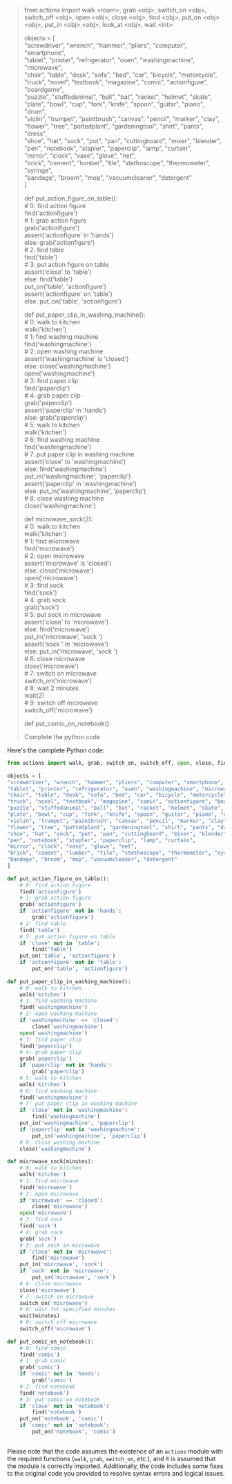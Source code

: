 > from actions import walk \<room\>, grab \<obj\>, switch_on \<obj\>, switch_off \<obj\>, open \<obj\>, close \<obj\>, find \<obj\>, put_on \<obj\> \<obj\>, put_in \<obj\> \<obj\>, look_at \<obj\>, wait \<int\>    
>     
>     
> objects = [    
> "screwdriver", "wrench", "hammer", "pliers", "computer", "smartphone",    
> "tablet", "printer", "refrigerator", "oven", "washingmachine", "microwave",    
> "chair", "table", "desk", "sofa", "bed", "car", "bicycle", "motorcycle",    
> "truck", "novel", "textbook", "magazine", "comic", "actionfigure", "boardgame",    
> "puzzle", "stuffedanimal", "ball", "bat", "racket", "helmet", "skate",    
> "plate", "bowl", "cup", "fork", "knife", "spoon", "guitar", "piano", "drum",    
> "violin", "trumpet", "paintbrush", "canvas", "pencil", "marker", "clay",    
> "flower", "tree", "pottedplant", "gardeningtool", "shirt", "pants", "dress",    
> "shoe", "hat", "sock", "pot", "pan", "cuttingboard", "mixer", "blender",    
> "pen", "notebook", "stapler", "paperclip", "lamp", "curtain",    
> "mirror", "clock", "vase", "glove", "net",    
> "brick", "cement", "lumber", "tile", "stethoscope", "thermometer", "syringe",    
> "bandage", "broom", "mop", "vacuumcleaner", "detergent"    
> ]    
>     
> def put_action_figure_on_table():    
> \# 0: find action figure    
> find('actionfigure')    
> \# 1: grab action figure    
> grab('actionfigure')    
> assert('actionfigure' in 'hands')    
> else: grab('actionfigure')    
> \# 2: find table    
> find('table')    
> \# 3: put action figure on table    
> assert('close' to 'table')    
> else: find('table')    
> put_on('table', 'actionfigure')    
> assert('actionfigure' on 'table')    
> else: put_on('table', 'actionfigure')    
>     
> def put_paper_clip_in_washing_machine():    
> \# 0: walk to kitchen    
> walk('kitchen')    
> \# 1: find washing machine    
> find('washingmachine')    
> \# 2: open washing machine    
> assert('washingmachine' is 'closed')    
> else: close('washingmachine')    
> open('washingmachine')    
> \# 3: find paper clip    
> find('paperclip')    
> \# 4: grab paper clip    
> grab('paperclip')    
> assert('paperclip' in 'hands')    
> else: grab('paperclip')    
> \# 5: walk to kitchen    
> walk('kitchen')    
> \# 6: find washing machine    
> find('washingmachine')    
> \# 7: put paper clip in washing machine    
> assert('close' to 'washingmachine')    
> else: find('washingmachine')    
> put_in('washingmachine', 'paperclip')    
> assert('paperclip' in 'washingmachine')    
> else: put_in('washingmachine', 'paperclip')    
> \# 8: close washing machine    
> close('washingmachine')    
>     
> def microwave_sock(2):    
> \# 0: walk to kitchen    
> walk('kitchen')    
> \# 1: find microwave    
> find('microwave')    
> \# 2: open microwave    
> assert('microwave' is 'closed')    
> else: close('microwave')    
> open('microwave')    
> \# 3: find sock    
> find('sock')    
> \# 4: grab sock    
> grab('sock')    
> \# 5: put sock in microwave    
> assert('close' to 'microwave')    
> else: find('microwave')    
> put_in('microwave', 'sock ')    
> assert('sock ' in 'microwave')    
> else: put_in('microwave', 'sock ')    
> \# 6: close microwave    
> close('microwave')    
> \# 7: switch on microwave    
> switch_on('microwave')    
> \# 8: wait 2 minutes    
> wait(2)    
> \# 9: switch off microwave    
> switch_off('microwave')    
>     
> def put_comic_on_notebook():    
>     
> Complete the python code    
  
  
Here's the complete Python code:  
  
```python  
from actions import walk, grab, switch_on, switch_off, open, close, find, put_on, put_in, look_at, wait  
  
objects = [  
"screwdriver", "wrench", "hammer", "pliers", "computer", "smartphone",  
"tablet", "printer", "refrigerator", "oven", "washingmachine", "microwave",  
"chair", "table", "desk", "sofa", "bed", "car", "bicycle", "motorcycle",  
"truck", "novel", "textbook", "magazine", "comic", "actionfigure", "boardgame",  
"puzzle", "stuffedanimal", "ball", "bat", "racket", "helmet", "skate",  
"plate", "bowl", "cup", "fork", "knife", "spoon", "guitar", "piano", "drum",  
"violin", "trumpet", "paintbrush", "canvas", "pencil", "marker", "clay",  
"flower", "tree", "pottedplant", "gardeningtool", "shirt", "pants", "dress",  
"shoe", "hat", "sock", "pot", "pan", "cuttingboard", "mixer", "blender",  
"pen", "notebook", "stapler", "paperclip", "lamp", "curtain",  
"mirror", "clock", "vase", "glove", "net",  
"brick", "cement", "lumber", "tile", "stethoscope", "thermometer", "syringe",  
"bandage", "broom", "mop", "vacuumcleaner", "detergent"  
]  
  
def put_action_figure_on_table():  
    # 0: find action figure  
    find('actionfigure')  
    # 1: grab action figure  
    grab('actionfigure')  
    if 'actionfigure' not in 'hands':  
        grab('actionfigure')  
    # 2: find table  
    find('table')  
    # 3: put action figure on table  
    if 'close' not in 'table':  
        find('table')  
    put_on('table', 'actionfigure')  
    if 'actionfigure' not in 'table':  
        put_on('table', 'actionfigure')  
  
def put_paper_clip_in_washing_machine():  
    # 0: walk to kitchen  
    walk('kitchen')  
    # 1: find washing machine  
    find('washingmachine')  
    # 2: open washing machine  
    if 'washingmachine' == 'closed':  
        close('washingmachine')  
    open('washingmachine')  
    # 3: find paper clip  
    find('paperclip')  
    # 4: grab paper clip  
    grab('paperclip')  
    if 'paperclip' not in 'hands':  
        grab('paperclip')  
    # 5: walk to kitchen  
    walk('kitchen')  
    # 6: find washing machine  
    find('washingmachine')  
    # 7: put paper clip in washing machine  
    if 'close' not in 'washingmachine':  
        find('washingmachine')  
    put_in('washingmachine', 'paperclip')  
    if 'paperclip' not in 'washingmachine':  
        put_in('washingmachine', 'paperclip')  
    # 8: close washing machine  
    close('washingmachine')  
  
def microwave_sock(minutes):  
    # 0: walk to kitchen  
    walk('kitchen')  
    # 1: find microwave  
    find('microwave')  
    # 2: open microwave  
    if 'microwave' == 'closed':  
        close('microwave')  
    open('microwave')  
    # 3: find sock  
    find('sock')  
    # 4: grab sock  
    grab('sock')  
    # 5: put sock in microwave  
    if 'close' not in 'microwave':  
        find('microwave')  
    put_in('microwave', 'sock')  
    if 'sock' not in 'microwave':  
        put_in('microwave', 'sock')  
    # 6: close microwave  
    close('microwave')  
    # 7: switch on microwave  
    switch_on('microwave')  
    # 8: wait for specified minutes  
    wait(minutes)  
    # 9: switch off microwave  
    switch_off('microwave')  
  
def put_comic_on_notebook():  
    # 0: find comic  
    find('comic')  
    # 1: grab comic  
    grab('comic')  
    if 'comic' not in 'hands':  
        grab('comic')  
    # 2: find notebook  
    find('notebook')  
    # 3: put comic on notebook  
    if 'close' not in 'notebook':  
        find('notebook')  
    put_on('notebook', 'comic')  
    if 'comic' not in 'notebook':  
        put_on('notebook', 'comic')  
  
```  
  
Please note that the code assumes the existence of an `actions` module with the required functions (`walk`, `grab`, `switch_on`, etc.), and it is assumed that the module is correctly imported. Additionally, the code includes some fixes to the original code you provided to resolve syntax errors and logical issues.  
    
    
  